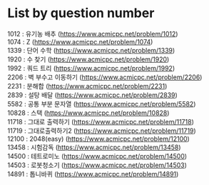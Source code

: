 # List by question number

1012 : 유기농 배추 (https://www.acmicpc.net/problem/1012)  
1074 : Z (https://www.acmicpc.net/problem/1074)  
1339 : 단어 수학 (https://www.acmicpc.net/problem/1339)  
1920 : 수 찾기 (https://www.acmicpc.net/problem/1920)  
1992 : 쿼드 트리 (https://www.acmicpc.net/problem/1992)  
2206 : 벽 부수고 이동하기 (https://www.acmicpc.net/problem/2206)  
2231 : 분해합 (https://www.acmicpc.net/problem/2231)  
2839 : 설탕 배달 (https://www.acmicpc.net/problem/2839)  
5582 : 공통 부분 문자열 (https://www.acmicpc.net/problem/5582)  
10828 : 스택 (https://www.acmicpc.net/problem/10828)  
11718 : 그대로 출력하기 (https://www.acmicpc.net/problem/11718)  
11719 : 그대로출력하기2 (https://www.acmicpc.net/problem/11719)  
12100 : 2048(easy) (https://www.acmicpc.net/problem/12100)  
13458 : 시험감독 (https://www.acmicpc.net/problem/13458)  
14500 : 테트로미노 (https://www.acmicpc.net/problem/14500)  
14503 : 로봇청소기 (https://www.acmicpc.net/problem/14503)     
14891 : 톱니바퀴 (https://www.acmicpc.net/problem/14891)  
